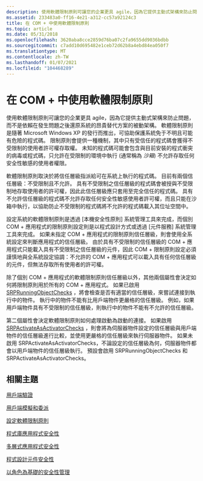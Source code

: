 ```yaml
---
description: 使用軟體限制原則可讓您的企業更具 agile，因為它提供主動式架構來防止問題，而不是依賴在發生問題之後還原系統的昂貴替代方案的被動架構。 軟體限制原則是隨著 Microsoft Windows XP 的發行而推出，可協助保護系統免于不明且可能有危險的程式碼。 限制原則會提供一種機制，其中只有受信任的程式碼會獲得不受限制的使用者許可權存取權。 未知的程式碼可能會包含與目前安裝的程式衝突的病毒或程式碼，只允許在受限制的環境中執行 (通常稱為沙箱) 不允許存取任何安全性敏感的使用者權限。
ms.assetid: 233483a0-ff16-4e21-a312-cc57a92124c3
title: 在 COM + 中使用軟體限制原則
ms.topic: article
ms.date: 05/31/2018
ms.openlocfilehash: 3620aba8cce2859d76ba07c2fa9655dd9036bdbb
ms.sourcegitcommit: c7add10d695482e1ceb72d62b8a4ebd84ea050f7
ms.translationtype: MT
ms.contentlocale: zh-TW
ms.lasthandoff: 01/07/2021
ms.locfileid: "104468289"
---
```

# <a name="using-the-software-restriction-policy-in-com"></a>在 COM + 中使用軟體限制原則

使用軟體限制原則可讓您的企業更具 agile，因為它提供主動式架構來防止問題，而不是依賴在發生問題之後還原系統的昂貴替代方案的被動架構。 軟體限制原則是隨著 Microsoft Windows XP 的發行而推出，可協助保護系統免于不明且可能有危險的程式碼。 限制原則會提供一種機制，其中只有受信任的程式碼會獲得不受限制的使用者許可權存取權。 未知的程式碼可能會包含與目前安裝的程式衝突的病毒或程式碼，只允許在受限制的環境中執行 (通常稱為 *沙箱*) 不允許存取任何安全性敏感的使用者權限。

軟體限制原則取決於將信任層級指派給可在系統上執行的程式碼。 目前有兩個信任層級：不受限制且不允許。 具有不受限制之信任層級的程式碼會被授與不受限制地存取使用者的許可權，因此此信任層級應只套用至完全信任的程式碼。 具有不允許信任層級的程式碼不允許存取任何安全性敏感使用者許可權，而且只能在沙箱中執行，以協助防止不受限制的程式碼將不允許的程式碼載入其位址空間中。

設定系統的軟體限制原則是透過 [本機安全性原則] 系統管理工具來完成，而個別 COM + 應用程式的限制原則設定則是以程式設計方式或透過 [元件服務] 系統管理工具來完成。 如果未指定 COM + 應用程式的限制原則信任層級，則會使用全系統設定來判斷應用程式的信任層級。 由於具有不受限制的信任層級的 COM + 應用程式只能載入具有不受限制之信任層級的元件，因此 COM + 限制原則設定必須謹慎地與全系統設定協調：不允許的 COM + 應用程式可以載入具有任何信任層級的元件，但無法存取所有使用者的許可權。

除了個別 COM + 應用程式的軟體限制原則信任層級以外，其他兩個屬性會決定如何將限制原則用於所有的 COM + 應用程式。 如果已啟用 [SRPRunningObjectChecks](/windows/desktop/com/srprunningobjectchecks) ，將會檢查是否有適當的信任層級，來嘗試連接到執行中的物件。 執行中的物件不能有比用戶端物件更嚴格的信任層級。 例如，如果用戶端物件具有不受限制的信任層級，則執行中的物件不能有不允許的信任層級。

第二個屬性會決定軟體限制原則如何處理啟動為啟動的連接。 如果啟用 [SRPActivateAsActivatorChecks](/windows/desktop/com/srpactivateasactivatorchecks) ，則會將為伺服器物件設定的信任層級與用戶端物件的信任層級進行比較，並使用更嚴格的信任層級來執行伺服器物件。 如果未啟用 SRPActivateAsActivatorChecks，不論設定的信任層級為何，伺服器物件都會以用戶端物件的信任層級執行。 預設會啟用 SRPRunningObjectChecks 和 SRPActivateAsActivatorChecks。

## <a name="related-topics"></a>相關主題

<dl> <dt>

[用戶端驗證](client-authentication.md)
</dt> <dt>

[用戶端模擬和委派](client-impersonation-and-delegation.md)
</dt> <dt>

[設定軟體限制原則](configuring-the-software-restriction-policy.md)
</dt> <dt>

[程式庫應用程式安全性](library-application-security.md)
</dt> <dt>

[多層式應用程式安全性](multi-tier-application-security.md)
</dt> <dt>

[程式設計元件安全性](programmatic-component-security.md)
</dt> <dt>

[以角色為基礎的安全性管理](role-based-security-administration.md)
</dt> </dl>

 

 
